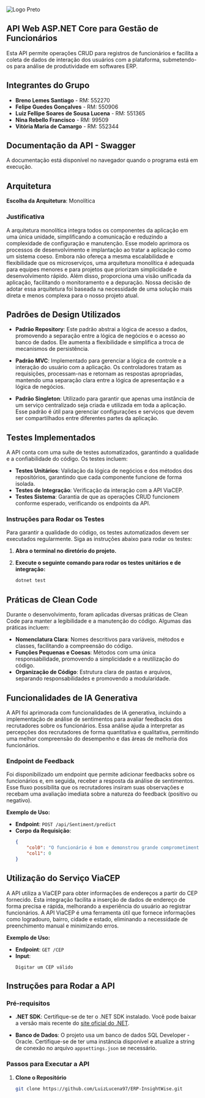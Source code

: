 ![Logo Preto](https://i.imgur.com/LyQ6ygf.png)

## API Web ASP.NET Core para Gestão de Funcionários

Esta API permite operações CRUD para registros de funcionários e facilita a coleta de dados de interação dos usuários com a plataforma, submetendo-os para análise de produtividade em softwares ERP.

## Integrantes do Grupo
- **Breno Lemes Santiago** - RM: 552270
- **Felipe Guedes Gonçalves** - RM: 550906
- **Luiz Fellipe Soares de Sousa Lucena** - RM: 551365
- **Nina Rebello Francisco** - RM: 99509
- **Vitória Maria de Camargo** - RM: 552344

## Documentação da API - Swagger

A documentação está disponível no navegador quando o programa está em execução.

## Arquitetura

**Escolha da Arquitetura**: Monolítica

### Justificativa

A arquitetura monolítica integra todos os componentes da aplicação em uma única unidade, simplificando a comunicação e reduzindo a complexidade de configuração e manutenção. Esse modelo aprimora os processos de desenvolvimento e implantação ao tratar a aplicação como um sistema coeso. Embora não ofereça a mesma escalabilidade e flexibilidade que os microserviços, uma arquitetura monolítica é adequada para equipes menores e para projetos que priorizam simplicidade e desenvolvimento rápido. Além disso, proporciona uma visão unificada da aplicação, facilitando o monitoramento e a depuração. Nossa decisão de adotar essa arquitetura foi baseada na necessidade de uma solução mais direta e menos complexa para o nosso projeto atual.

## Padrões de Design Utilizados

- **Padrão Repository**: Este padrão abstrai a lógica de acesso a dados, promovendo a separação entre a lógica de negócios e o acesso ao banco de dados. Ele aumenta a flexibilidade e simplifica a troca de mecanismos de persistência.

- **Padrão MVC**: Implementado para gerenciar a lógica de controle e a interação do usuário com a aplicação. Os controladores tratam as requisições, processam-nas e retornam as respostas apropriadas, mantendo uma separação clara entre a lógica de apresentação e a lógica de negócios.

- **Padrão Singleton**: Utilizado para garantir que apenas uma instância de um serviço centralizado seja criada e utilizada em toda a aplicação. Esse padrão é útil para gerenciar configurações e serviços que devem ser compartilhados entre diferentes partes da aplicação.

## Testes Implementados

A API conta com uma suíte de testes automatizados, garantindo a qualidade e a confiabilidade do código. Os testes incluem:

- **Testes Unitários**: Validação da lógica de negócios e dos métodos dos repositórios, garantindo que cada componente funcione de forma isolada.
- **Testes de Integração**: Verificação da interação com a API ViaCEP.
- **Testes Sistema**: Garantia de que as operações CRUD funcionem conforme esperado, verificando os endpoints da API.

### Instruções para Rodar os Testes

Para garantir a qualidade do código, os testes automatizados devem ser executados regularmente. Siga as instruções abaixo para rodar os testes:

1. **Abra o terminal no diretório do projeto.**

2. **Execute o seguinte comando para rodar os testes unitários e de integração:**

   ```bash
   dotnet test

## Práticas de Clean Code

Durante o desenvolvimento, foram aplicadas diversas práticas de Clean Code para manter a legibilidade e a manutenção do código. Algumas das práticas incluem:

- **Nomenclatura Clara**: Nomes descritivos para variáveis, métodos e classes, facilitando a compreensão do código.
- **Funções Pequenas e Coesas**: Métodos com uma única responsabilidade, promovendo a simplicidade e a reutilização do código.
- **Organização de Código**: Estrutura clara de pastas e arquivos, separando responsabilidades e promovendo a modularidade.

## Funcionalidades de IA Generativa

A API foi aprimorada com funcionalidades de IA generativa, incluindo a implementação de análise de sentimentos para avaliar feedbacks dos recrutadores sobre os funcionários. Essa análise ajuda a interpretar as percepções dos recrutadores de forma quantitativa e qualitativa, permitindo uma melhor compreensão do desempenho e das áreas de melhoria dos funcionários.

### Endpoint de Feedback

Foi disponibilizado um endpoint que permite adicionar feedbacks sobre os funcionários e, em seguida, receber a resposta da análise de sentimentos. Esse fluxo possibilita que os recrutadores insiram suas observações e recebam uma avaliação imediata sobre a natureza do feedback (positivo ou negativo). 

**Exemplo de Uso:**

- **Endpoint**: `POST /api/Sentiment/predict`
- **Corpo da Requisição**:
  ```json
  {
      "col0": "O funcionário é bom e demonstrou grande comprometimento e habilidade na execução de suas tarefas.",
      "col1": 0
  }

## Utilização do Serviço ViaCEP

A API utiliza a ViaCEP para obter informações de endereços a partir do CEP fornecido. Esta integração facilita a inserção de dados de endereço de forma precisa e rápida, melhorando a experiência do usuário ao registrar funcionários. A API ViaCEP é uma ferramenta útil que fornece informações como logradouro, bairro, cidade e estado, eliminando a necessidade de preenchimento manual e minimizando erros.

**Exemplo de Uso:**

- **Endpoint**: `GET /CEP`
- **Input**:
  ```
  Digitar um CEP válido
## Instruções para Rodar a API

### Pré-requisitos

- **.NET SDK**: Certifique-se de ter o .NET SDK instalado. Você pode baixar a versão mais recente do [site oficial do .NET](https://dotnet.microsoft.com/download).

- **Banco de Dados**: O projeto usa um banco de dados SQL Developer - Oracle. Certifique-se de ter uma instância disponível e atualize a string de conexão no arquivo `appsettings.json` se necessário.

### Passos para Executar a API

1. **Clone o Repositório**

   ```bash
   git clone https://github.com/LuizLucena97/ERP-InsightWise.git
